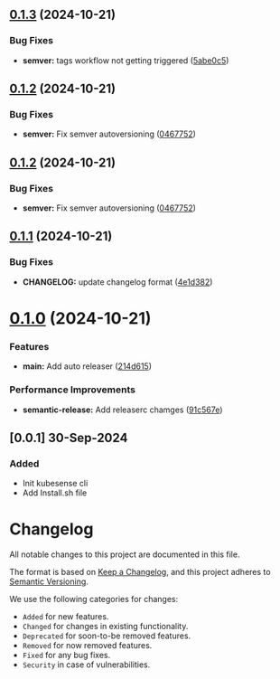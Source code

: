 ## [0.1.3](https://github.com/kubesense-ai/kubesense-cli/compare/v0.1.2...v0.1.3) (2024-10-21)


### Bug Fixes

* **semver:** tags workflow not getting triggered ([5abe0c5](https://github.com/kubesense-ai/kubesense-cli/commit/5abe0c51141dc61f9a737c32583f4d2c8791cecd))

## [0.1.2](https://github.com/kubesense-ai/kubesense-cli/compare/v0.1.1...v0.1.2) (2024-10-21)


### Bug Fixes

* **semver:** Fix semver autoversioning ([0467752](https://github.com/kubesense-ai/kubesense-cli/commit/0467752bb8e7f736a2bc7211a714e729ac77cdd7))

## [0.1.2](https://github.com/kubesense-ai/kubesense-cli/compare/v0.1.1...v0.1.2) (2024-10-21)


### Bug Fixes

* **semver:** Fix semver autoversioning ([0467752](https://github.com/kubesense-ai/kubesense-cli/commit/0467752bb8e7f736a2bc7211a714e729ac77cdd7))

## [0.1.1](https://github.com/kubesense-ai/kubesense-cli/compare/v0.1.0...v0.1.1) (2024-10-21)


### Bug Fixes

* **CHANGELOG:** update changelog format ([4e1d382](https://github.com/kubesense-ai/kubesense-cli/commit/4e1d382b98ba301c1a3dfefc84957b6104bc0d29))

# [0.1.0](https://github.com/kubesense-ai/kubesense-cli/compare/v0.0.3...v0.1.0) (2024-10-21)


### Features

* **main:** Add auto releaser ([214d615](https://github.com/kubesense-ai/kubesense-cli/commit/214d615f3f4f0e611088177cbae76ee414294dac))


### Performance Improvements

* **semantic-release:** Add releaserc chamges ([91c567e](https://github.com/kubesense-ai/kubesense-cli/commit/91c567edb7a85865332d3763541a040410e1585a))

## [0.0.1] 30-Sep-2024

### Added
- Init kubesense cli
- Add Install.sh file

# Changelog

All notable changes to this project are documented in this file.

The format is based on [Keep a Changelog](https://keepachangelog.com/en/1.0.0/),
and this project adheres to [Semantic Versioning](https://semver.org/spec/v2.0.0.html).

We use the following categories for changes:

- `Added` for new features.
- `Changed` for changes in existing functionality.
- `Deprecated` for soon-to-be removed features.
- `Removed` for now removed features.
- `Fixed` for any bug fixes.
- `Security` in case of vulnerabilities.
